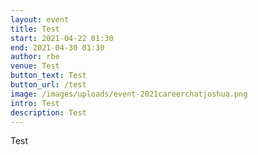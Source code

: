 ```yaml
---
layout: event
title: Test
start: 2021-04-22 01:30
end: 2021-04-30 01:30
author: rbe
venue: Test
button_text: Test
button_url: /test
image: /images/uploads/event-2021careerchatjoshua.png
intro: Test
description: Test
---
```

Test
